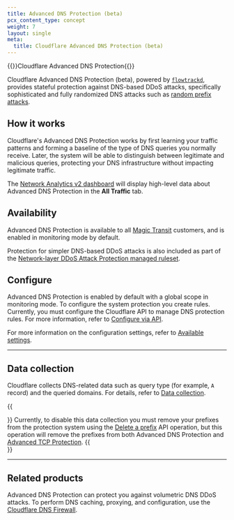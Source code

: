 ```yaml
---
title: Advanced DNS Protection (beta)
pcx_content_type: concept
weight: 7
layout: single
meta:
  title: Cloudflare Advanced DNS Protection (beta)
---
```


{{<heading-pill style="beta">}}Cloudflare Advanced DNS Protection{{</heading-pill>}}

Cloudflare Advanced DNS Protection (beta), powered by [`flowtrackd`](https://blog.cloudflare.com/announcing-flowtrackd/), provides stateful protection against DNS-based DDoS attacks, specifically sophisticated and fully randomized DNS attacks such as [random prefix attacks](/dns/dns-firewall/random-prefix-attacks/about/).

## How it works

Cloudflare's Advanced DNS Protection works by first learning your traffic patterns and forming a baseline of the type of DNS queries you normally receive. Later, the system will be able to distinguish between legitimate and malicious queries, protecting your DNS infrastructure without impacting legitimate traffic.

The [Network Analytics v2 dashboard](/analytics/network-analytics/) will display high-level data about Advanced DNS Protection in the **All Traffic** tab.

## Availability

Advanced DNS Protection is available to all [Magic Transit](/magic-transit/) customers, and is enabled in monitoring mode by default.

Protection for simpler DNS-based DDoS attacks is also included as part of the [Network-layer DDoS Attack Protection managed ruleset](/ddos-protection/managed-rulesets/network/).

## Configure

Advanced DNS Protection is enabled by default with a global scope in monitoring mode. To configure the system protection you create rules. Currently, you must configure the Cloudflare API to manage DNS protection rules. For more information, refer to [Configure via API](/ddos-protection/dns-protection/api/).

For more information on the configuration settings, refer to [Available settings](/ddos-protection/dns-protection/settings/).

---

## Data collection

Cloudflare collects DNS-related data such as query type (for example, `A` record) and the queried domains. For details, refer to [Data collection](/analytics/network-analytics/reference/data-collection/).

{{<Aside type="warning">}}
Currently, to disable this data collection you must remove your prefixes from the protection system using the [Delete a prefix](/ddos-protection/tcp-protection/api/#prefix-operations) API operation, but this operation will remove the prefixes from both Advanced DNS Protection and [Advanced TCP Protection](/ddos-protection/tcp-protection/).
{{</Aside>}}

---

## Related products

Advanced DNS Protection can protect you against volumetric DNS DDoS attacks. To perform DNS caching, proxying, and configuration, use the [Cloudflare DNS Firewall](/dns/dns-firewall/).
